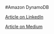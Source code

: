 #Amazon DynamoDB

[Article on LinkedIn](https://www.linkedin.com/posts/ayush-manglani-58a1a6162_amazon-dynamodb-activity-6701827003118563328-xlvT)

[Article on Medium](https://medium.com/@ayush.manglani/amazon-dynamodb-e5fc12193933?sk=82ce08f52c37d28c9d24456dadff9ac6)

